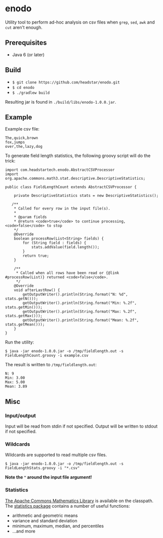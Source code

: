 # enodo
Utility tool to perform ad-hoc analysis on csv files when `grep`, `sed`, `awk` and `cut` aren't enough.

## Prerequisites
* Java 6 (or later)

## Build
* `$ git clone https://github.com/headstar/enodo.git`
* `$ cd enodo`
* `$ ./gradlew build`

Resulting jar is found in `./build/libs/enodo-1.0.0.jar`.

## Example

Example csv file:

    The,quick,brown
    fox,jumps
    over,the,lazy,dog


To generate field length statistics, the following groovy script will do the trick:

    import com.headstartech.enodo.AbstractCSVProcessor
    import org.apache.commons.math3.stat.descriptive.DescriptiveStatistics;

    public class FieldLengthCount extends AbstractCSVProcessor {

        private DescriptiveStatistics stats = new DescriptiveStatistics();

       /**
        * Called for every row in the input file(s).
        *
        * @param fields
        * @return <code>true</code> to continue processing, <code>false</code> to stop
        */
        @Override
        boolean processRow(List<String> fields) {
            for (String field : fields) {
                stats.addValue(field.length());
            }
            return true;
        }

        /**
         * Called when all rows have been read or {@link #processRow(List)} returned <code>false</code>.
         */
        @Override
        void afterLastRow() {
            getOutputWriter().println(String.format("N: %d", stats.getN()));
            getOutputWriter().println(String.format("Min: %.2f", stats.getMin()));
            getOutputWriter().println(String.format("Max: %.2f", stats.getMax()));
            getOutputWriter().println(String.format("Mean: %.2f", stats.getMean()));
        }
    }

 
  
Run the utility:

`$ java -jar enodo-1.0.0.jar -o /tmp/fieldlength.out -s FieldLengthCount.groovy -i example.csv`
  
The result is written to `/tmp/fieldlength.out`:

    N: 9
    Min: 3.00
    Max: 5.00
    Mean: 3.89

## Misc

### Input/output
Input will be read from stdin if not specified. Output will be written to stdout if not specified.

### Wildcards 
Wildcards are supported to read multiple csv files. 

`$ java -jar enodo-1.0.0.jar -o /tmp/fieldlength.out -s FieldLengthStats.groovy -i "*.csv"`

**Note the `"` around the input file argument!**

### Statistics
[The Apache Commons Mathematics Library](http://commons.apache.org/proper/commons-math/) is available on the classpath. The [statistics package](http://commons.apache.org/proper/commons-math/userguide/stat.html#a1.2_Descriptive_statistics) contains a number of useful functions:
* arithmetic and geometric means
* variance and standard deviation
* minimum, maximum, median, and percentiles
* ...and more
